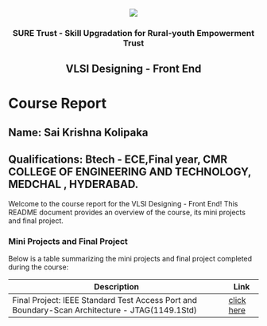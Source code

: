 <!-- PROJECT LOGO -->
<br />

<div align="center">
   <img src='https://user-images.githubusercontent.com/73131499/166115643-d3187f47-d38f-41b2-ae42-5ecbbc60de14.png' />


<h3 align="center">SURE Trust - Skill Upgradation for Rural-youth Empowerment Trust</h3>
  <h2>VLSI Designing - Front End</h2>
</div>

# Course Report

## Name: Sai Krishna Kolipaka

## Qualifications: Btech - ECE,Final year, CMR COLLEGE OF ENGINEERING AND TECHNOLOGY, MEDCHAL , HYDERABAD.

Welcome to the course report for the VLSI Designing - Front End! This README document provides an overview of the course, its mini projects and final project.

### Mini Projects and Final Project

Below is a table summarizing the mini projects and final project completed during the course:

| Description                                 | Link                                     |
|--------------------------------------------|--------------------------------------|
| Final Project: IEEE Standard Test Access Port and Boundary-Scan Architecture - JTAG(1149.1Std)  | [click here](https://github.com/Krish5565/G13_VLSI/tree/main/Final%20Capstone%20Project )| 

